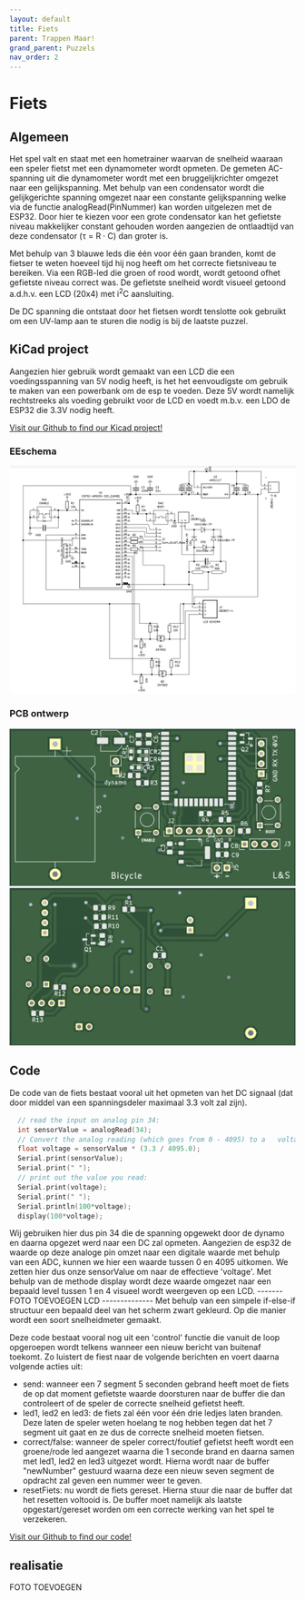 ```yaml
---
layout: default
title: Fiets
parent: Trappen Maar!
grand_parent: Puzzels
nav_order: 2
---
```

# Fiets
## Algemeen

Het spel valt en staat met een hometrainer waarvan de snelheid waaraan een speler fietst met een dynamometer wordt opmeten. De gemeten AC-spanning uit die dynamometer wordt met een bruggelijkrichter omgezet naar een gelijkspanning. Met behulp van een condensator wordt die gelijkgerichte spanning omgezet naar een
constante gelijkspanning welke via de functie analogRead(PinNummer) kan worden uitgelezen met de ESP32.
Door hier te kiezen voor een grote condensator kan het gefietste niveau makkelijker constant
gehouden worden aangezien de ontlaadtijd van deze condensator (τ = R · C) dan groter is.   

Met behulp van 3 blauwe leds die één voor één gaan branden, komt de fietser te weten hoeveel tijd
hij nog heeft om het correcte fietsniveau te bereiken. Via een RGB-led die groen of rood wordt, wordt getoond ofhet gefietste niveau correct was. De gefietste snelheid wordt visueel getoond a.d.h.v. een LCD (20x4) met i<sup>2</sup>C aansluiting.   

De DC spanning die ontstaat door het fietsen wordt tenslotte ook gebruikt om een UV-lamp aan te sturen die nodig is bij de laatste puzzel.

## KiCad project
Aangezien hier gebruik wordt gemaakt van een LCD die een voedingsspanning van 5V nodig heeft, is het het eenvoudigste om gebruik te maken van
een powerbank om de esp te voeden. Deze 5V wordt namelijk rechtstreeks als voeding gebruikt voor de LCD en voedt m.b.v. een LDO de ESP32 die 3.3V nodig heeft.

[Visit our Github to find our Kicad project!](https://github.com/PLAN-IT-B/BachelorProefTrappenMaar/tree/main/KiCad/Kicad-versie%20Bert/Fiets%20-%20zelfgemaakte%20level%20shifter/Fiets%20-%20zelfgemaakte%20level%20shifter)

### EEschema
![](2022-05-13-21-32-56.png)
### PCB ontwerp
![](2022-05-13-21-33-13.png)
![](2022-05-13-21-33-27.png)

## Code
De code van de fiets bestaat vooral uit het opmeten van het DC signaal (dat door middel van een spanningsdeler maximaal 3.3 volt zal zijn).
```c
  // read the input on analog pin 34:
  int sensorValue = analogRead(34);
  // Convert the analog reading (which goes from 0 - 4095) to a   voltage (0 - 3.3V):
  float voltage = sensorValue * (3.3 / 4095.0);
  Serial.print(sensorValue);
  Serial.print(" ");
  // print out the value you read:
  Serial.print(voltage);
  Serial.print(" ");
  Serial.println(100*voltage);
  display(100*voltage);
```
Wij gebruiken hier dus pin 34 die de spanning opgewekt door de dynamo en daarna opgezet werd naar een DC zal opmeten. Aangezien de esp32 de waarde op deze analoge pin omzet naar een digitale waarde met behulp van een ADC, kunnen we hier een waarde tussen 0 en 4095 uitkomen. We zetten hier dus onze sensorValue om naar de effectieve 'voltage'. 
Met behulp van de methode display wordt deze waarde omgezet naar een bepaald level tussen 1 en 4 visueel wordt weergeven op een LCD. 
------- FOTO TOEVOEGEN LCD --------------
Met behulp van een simpele if-else-if structuur een bepaald deel van het scherm zwart gekleurd. Op die manier wordt een soort snelheidmeter gemaakt.   

Deze code bestaat vooral nog uit een 'control' functie die vanuit de loop opgeroepen wordt telkens wanneer een nieuw bericht van buitenaf toekomt. Zo luistert de fiest naar de volgende berichten en voert daarna volgende acties uit: 
* send: wanneer een 7 segment 5 seconden gebrand heeft moet de fiets de op dat moment gefietste waarde doorsturen naar de buffer die dan controleert of de speler de correcte snelheid gefietst heeft. 
* led1, led2 en led3: de fiets zal één voor één drie ledjes laten branden. Deze laten de speler weten hoelang te nog hebben tegen dat het 7 segment uit gaat en ze dus de correcte snelheid moeten fietsen. 
* correct/false: wanneer de speler correct/foutief gefietst heeft wordt een groene/rode led aangezet waarna die 1 seconde brand en daarna samen met led1, led2 en led3 uitgezet wordt. Hierna wordt naar de buffer "newNumber" gestuurd waarna deze een nieuw seven segment de opdracht zal geven een nummer weer te geven. 
* resetFiets: nu wordt de fiets gereset. Hierna stuur die naar de buffer dat het resetten voltooid is. De buffer moet namelijk als laatste opgestart/gereset worden om een correcte werking van het spel te verzekeren.
    
[Visit our Github to find our code!](https://github.com/PLAN-IT-B/BachelorProefTrappenMaar/tree/main/Volledige%20en%20werkende%20code/MeasuringDcVoltageWithCommunicationBuffer)


## realisatie
FOTO TOEVOEGEN